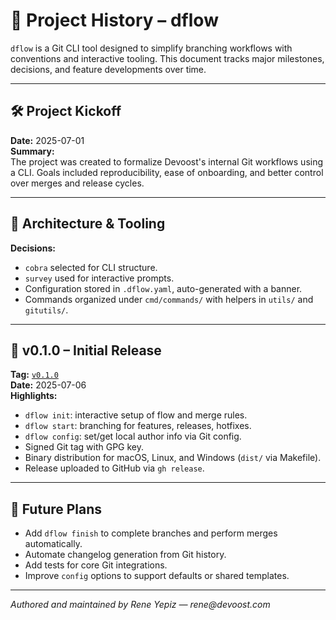 # 📘 Project History – dflow

`dflow` is a Git CLI tool designed to simplify branching workflows with conventions and interactive tooling. This document tracks major milestones, decisions, and feature developments over time.

---

## 🛠️ Project Kickoff

**Date:** 2025-07-01  
**Summary:**  
The project was created to formalize Devoost's internal Git workflows using a CLI. Goals included reproducibility, ease of onboarding, and better control over merges and release cycles.

---

## 🧱 Architecture & Tooling

**Decisions:**
- `cobra` selected for CLI structure.
- `survey` used for interactive prompts.
- Configuration stored in `.dflow.yaml`, auto-generated with a banner.
- Commands organized under `cmd/commands/` with helpers in `utils/` and `gitutils/`.

---

## 🚀 v0.1.0 – Initial Release

**Tag:** [`v0.1.0`](https://github.com/yepizrene-devoost/dflow/releases/tag/v0.1.0)  
**Date:** 2025-07-06  
**Highlights:**
- `dflow init`: interactive setup of flow and merge rules.
- `dflow start`: branching for features, releases, hotfixes.
- `dflow config`: set/get local author info via Git config.
- Signed Git tag with GPG key.
- Binary distribution for macOS, Linux, and Windows (`dist/` via Makefile).
- Release uploaded to GitHub via `gh release`.

---

## 🔮 Future Plans

- Add `dflow finish` to complete branches and perform merges automatically.
- Automate changelog generation from Git history.
- Add tests for core Git integrations.
- Improve `config` options to support defaults or shared templates.

---

_Authored and maintained by Rene Yepiz — rene@devoost.com_  

